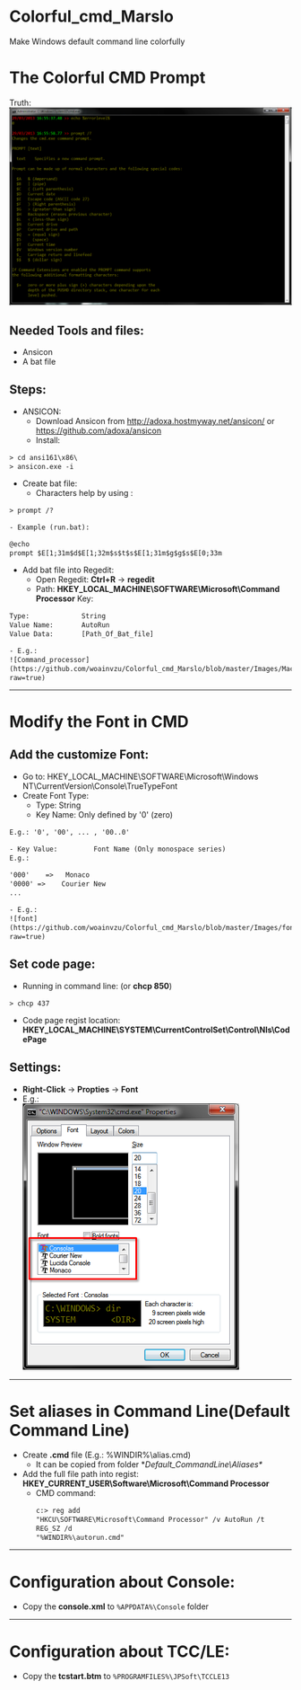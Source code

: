 Colorful_cmd_Marslo
===================

Make Windows default command line colorfully

# The Colorful CMD Prompt
Truth:  
![Truth](https://github.com/woainvzu/Colorful_cmd_Marslo/blob/master/Images/Truth.png?raw=true)

## Needed Tools and files:
  - Ansicon
  - A bat file

## Steps:
- ANSICON:
    - Download Ansicon from http://adoxa.hostmyway.net/ansicon/ or https://github.com/adoxa/ansicon
    - Install:
<pre><code>> cd ansi161\x86\
> ansicon.exe -i
</code></pre>

- Create bat file:
    - Characters help by using :
<pre><code>> prompt /?
</code></pre>

    - Example (run.bat):
<pre><code>@echo
prompt $E[1;31m$d$E[1;32m$s$t$s$E[1;31m$g$g$s$E[0;33m
</code></pre>

- Add bat file into Regedit:
    - Open Regedit: **Ctrl+R** -> **regedit**
    - Path: **HKEY_LOCAL_MACHINE\SOFTWARE\Microsoft\Command Processor**
    Key:
<pre><code>Type:             String
Value Name:       AutoRun
Value Data:       [Path_Of_Bat_file]
</code></pre>
    - E.g.:   
    ![Command_processor](https://github.com/woainvzu/Colorful_cmd_Marslo/blob/master/Images/Machine_Command%20Processor.png?raw=true)

----------------------------
# Modify the Font in CMD

## Add the customize Font:
- Go to: HKEY_LOCAL_MACHINE\SOFTWARE\Microsoft\Windows NT\CurrentVersion\Console\TrueTypeFont
- Create Font Type:
    - Type:                  String
    - Key Name:       Only defined by '0' (zero)
<pre><code>E.g.: '0', '00', ... , '00..0'
</code></pre>
    - Key Value:         Font Name (Only monospace series)
    E.g.:
<pre><code>'000'    =>   Monaco
'0000' =>    Courier New
...
</code></pre>
    - E.g.:  
    ![font](https://github.com/woainvzu/Colorful_cmd_Marslo/blob/master/Images/font.png?raw=true)

## Set code page:
- Running in command line: (or **chcp 850**)
<pre><code>> chcp 437
</code></pre>
- Code page regist location: **HKEY_LOCAL_MACHINE\SYSTEM\CurrentControlSet\Control\Nls\CodePage**

## Settings:
- **Right-Click** -> **Propties** -> **Font**
- E.g.:   
![propties](https://github.com/woainvzu/Colorful_cmd_Marslo/blob/master/Images/Propties.png?raw=true)


----------------------------
# Set aliases in Command Line(Default Command Line)
- Create **.cmd** file (E.g.: %WINDIR%\alias.cmd)
    - It can be copied from folder **Default_CommandLine\Aliases\**
- Add the full file path into regist: **HKEY_CURRENT_USER\Software\Microsoft\Command Processor**
    - CMD command: <pre><code>c:> reg add "HKCU\SOFTWARE\Microsoft\Command Processor" /v AutoRun /t REG_SZ /d "%WINDIR%\autorun.cmd"
    </code></pre>


----------------------------
# Configuration about Console:
- Copy the **console.xml** to `%APPDATA%\Console` folder


----------------------------
# Configuration about TCC/LE:
- Copy the **tcstart.btm** to `%PROGRAMFILES%\JPSoft\TCCLE13`
